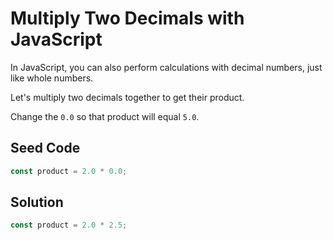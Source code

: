 # Multiply Two Decimals with JavaScript

In JavaScript, you can also perform calculations with decimal numbers, just like whole numbers.

Let's multiply two decimals together to get their product.

Change the `0.0` so that product will equal `5.0`.

## Seed Code

```javascript
const product = 2.0 * 0.0;
```

## Solution

```javascript
const product = 2.0 * 2.5;
```
